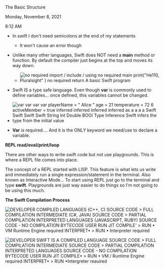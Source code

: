 The Basic Structure

Monday, November 8, 2021

8:12 AM

-   In swift I don\'t need semicolons at the end of my statements

    -   It won\'t cause an error though

-   Unlike many other languages, Swift does NOT need a **main** method or function. By default the compiler just begins at the top and moves its way down.

    -   ![no required import / include / using no required main print(\"He110, Pluralsight\" ) no required return A basic Swift program ](000_The_Basic_Structure_000.png)

-   Swift IS a type safe language. Even though **var** is commonly used to define variables... once defined, this variables cannot be changed.

-   ![var var var var playerName = \" Alice \" age = 21 temperature = 72 6 activeMember = true inferred inferred inferred inferred as a a a a Swift Swift Swift Swift String Int Double BOOI Type Inference Swift infers the type from the initial value ](000_The_Basic_Structure_001.png)

-   **Var** is required.... And it is the ONLY keyword we need/use to declare a variable.

**REPL read/eval/print/loop**

There are other ways to write swift code but not use playgrounds. This is where a REPL file comes into place.

The concept of a REPL started with LISP. This feature is what lets us write and immediately run a single expression/statement in the terminal. Also known as Interactive Mode... To start using REPL just go to the terminal and type **swift**. Playgrounds are just way easier to do things so I\'m not going to be using this much.

**The Swift Compilation Process**

![DEVELOPER COMPILED LANGUAGES (C++, C) SOURCE CODE \> FULL COMPILATION INTERMEDIATE (C#, JAVA) SOURCE CODE \> PARTIAL COMPILATION INTERPRETED LANGUAGES (JAVASCRIPT, RUBY) SOURCE CODE - NO COMPILATION BYTECODE USER RUN JIT COMPILE\' \> RUN • VM Runtime Engine required INTERPRET• \> RUN • Interpreter required ](000_The_Basic_Structure_002.png)

![DEVELOPER SWIFT IS A COMPILED LANGUAGE SOURCE CODE \> FULL COMPILATION INTERMEDIATE SOURCE CODE \> PARTIAL COMPILATION INTERPRETED LANGUAGES SOURCE CODE - NO COMPILATION BYTECODE USER RUN JIT COMPILE• \> RUN • VM / Runtime Engine required INTERPRET• \> RUN •Intergreter reauired ](000_The_Basic_Structure_003.png)
